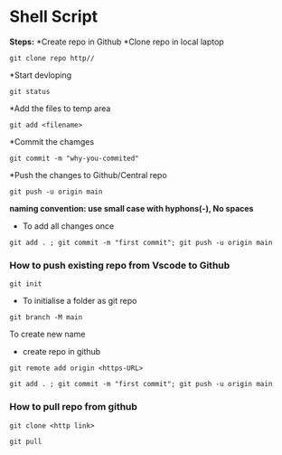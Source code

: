 # Shell Script

**Steps:**
*Create repo in Github
*Clone repo in local laptop
```
git clone repo http//
```
*Start devloping
```
git status
```
*Add the files to temp area
```
git add <filename>
```
*Commit the chamges
```
git commit -m "why-you-commited"
```
*Push the changes to Github/Central repo
``` 
git push -u origin main
```


**naming convention: use small case with hyphons(-), No spaces**

* To add all changes once
```
git add . ; git commit -m "first commit"; git push -u origin main
```


### How to push existing repo from Vscode to Github 

```
git init
```
* To initialise a folder as git repo

```
git branch -M main
```
To create new name

* create repo in github

```
git remote add origin <https-URL>
```
```
git add . ; git commit -m "first commit"; git push -u origin main
```

### How to pull repo from github

```
git clone <http link>
```

```
git pull
```